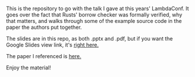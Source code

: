 This is the repository to go with the talk I gave at this years' LambdaConf. It goes over the fact that Rusts' borrow checker was formally verified, why that matters, and walks through some of the example source code in the paper the authors put together.

The slides are in this repo, as both .pptx and .pdf, but if you want the Google Slides view link, it's [right here.](https://docs.google.com/presentation/d/1lsAWGe4ntu1KF2M663NY6xIyVRwfQS7uYN8uELslDF0/edit?usp=sharing)

The paper I referenced is [here.](https://people.mpi-sws.org/~dreyer/papers/rustbelt/paper.pdf)

Enjoy the material!
